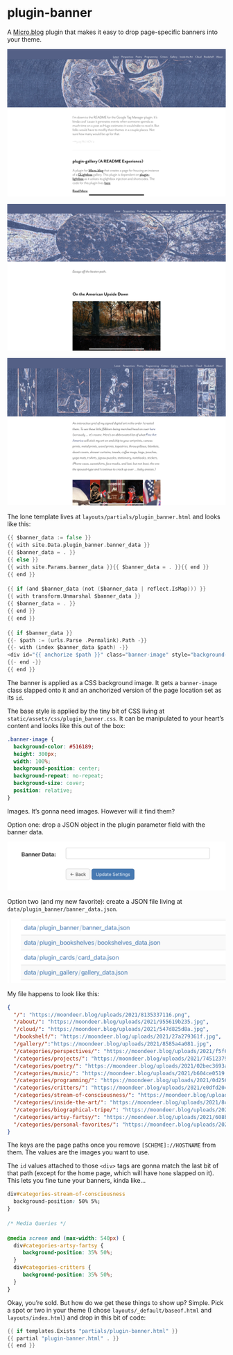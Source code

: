 # plugin-banner
A [Micro.blog](https://micro.blog "Micro.blog") plugin that makes it easy to drop page-specific banners into your theme.

![Banner 1](https://raw.githubusercontent.com/moonbuck/plugin-banner/main/images/banner1.jpeg)

![Banner 2](https://raw.githubusercontent.com/moonbuck/plugin-banner/main/images/banner2.jpeg)

![Banner 3](https://raw.githubusercontent.com/moonbuck/plugin-banner/main/images/banner3.jpeg)

The lone template lives at `layouts/partials/plugin_banner.html` and looks like this:

```go
{{ $banner_data := false }}
{{ with site.Data.plugin_banner.banner_data }}
{{ $banner_data = . }}
{{ else }}
{{ with site.Params.banner_data }}{{ $banner_data = . }}{{ end }}
{{ end }}

{{ if (and $banner_data (not ($banner_data | reflect.IsMap))) }}
{{ with transform.Unmarshal $banner_data }}
{{ $banner_data = . }}
{{ end }}
{{ end }}

{{ if $banner_data }}
{{- $path := (urls.Parse .Permalink).Path -}}
{{- with (index $banner_data $path) -}}
<div id="{{ anchorize $path }}" class="banner-image" style="background-image: url({{ . }});"></div>
{{- end -}}
{{ end }}
```

The banner is applied as a CSS background image. It gets a `banner-image` class slapped onto it and an anchorized version of the page location set as its `id`.

The base style is applied by the tiny bit of CSS living at `static/assets/css/plugin_banner.css`. It can be manipulated to your heart’s content and looks like this out of the box:

```css
.banner-image {
  background-color: #516189;
  height: 300px;
  width: 100%;
  background-position: center;
  background-repeat: no-repeat;
  background-size: cover;
  position: relative;
}
```

Images. It’s gonna need images. However will it find them?

Option one: drop a JSON object in the plugin parameter field with the banner data.

![Plugin Parameters](https://raw.githubusercontent.com/moonbuck/plugin-banner/main/images/plugin_parameters.jpeg)

Option two (and my new favorite): create a JSON file living at `data/plugin_banner/banner_data.json`.

![File Location](https://raw.githubusercontent.com/moonbuck/plugin-banner/main/images/file_location.jpeg)

My file happens to look like  this:

```json
{
  "/": "https://moondeer.blog/uploads/2021/8135337116.png",
  "/about/": "https://moondeer.blog/uploads/2021/955619b235.jpg",
  "/cloud/": "https://moondeer.blog/uploads/2021/547d825d8a.jpg",
  "/bookshelf/": "https://moondeer.blog/uploads/2021/27a279361f.jpg",
  "/gallery/":"https://moondeer.blog/uploads/2021/8585a4a081.jpg",
  "/categories/perspectives/": "https://moondeer.blog/uploads/2021/f5f64b49bb.jpg",
  "/categories/projects/": "https://moondeer.blog/uploads/2021/74512379fa.png",
  "/categories/poetry/": "https://moondeer.blog/uploads/2021/02bec3693a.png",
  "/categories/music/": "https://moondeer.blog/uploads/2021/b604ce0519.png",
  "/categories/programming/": "https://moondeer.blog/uploads/2021/0d2564a5e5.png",
  "/categories/critters/": "https://moondeer.blog/uploads/2021/e0dfd20403.png",
  "/categories/stream-of-consciousness/": "https://moondeer.blog/uploads/2021/b48fce578f.png",
  "/categories/inside-the-art/": "https://moondeer.blog/uploads/2021/8c4669346c.jpg",
  "/categories/biographical-tripe/": "https://moondeer.blog/uploads/2021/ac4a187662.png",
  "/categories/artsy-fartsy/": "https://moondeer.blog/uploads/2021/608bfd1756.png",
  "/categories/personal-favorites/": "https://moondeer.blog/uploads/2021/7529b05b3e.png"
}
```

The keys are the page paths once you remove `[SCHEME]://HOSTNAME` from them. The values are the images you want to use.

The `id` values attached to those `<div>` tags are gonna match the last bit of that path (except for the home page, which will have `home` slapped on it). This lets you fine tune your banners, kinda like…

```css
div#categories-stream-of-consciousness 
  background-position: 50% 5%;
}

/* Media Queries */

@media screen and (max-width: 540px) {
  div#categories-artsy-fartsy {
     background-position: 35% 50%;
  }
  div#categories-critters {
     background-position: 35% 50%;
  }
}

```

Okay, you’re sold. But how do we get these things to show up? Simple. Pick a spot or two in your theme (I chose `layouts/_default/baseof.html` and `layouts/index.html`) and drop in this bit of code:

```go
{{ if templates.Exists "partials/plugin-banner.html" }}
{{ partial "plugin-banner.html" . }}
{{ end }}
```
